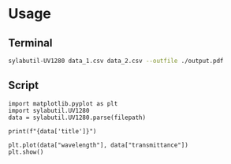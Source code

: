 # Usage

## Terminal

```bash
sylabutil-UV1280 data_1.csv data_2.csv --outfile ./output.pdf
```

## Script

```python3
import matplotlib.pyplot as plt
import sylabutil.UV1280
data = sylabutil.UV1280.parse(filepath)

print(f"{data['title']}")

plt.plot(data["wavelength"], data["transmittance"])
plt.show()
```
